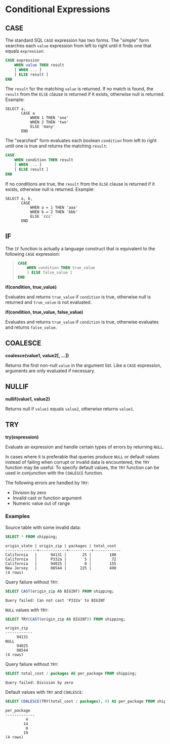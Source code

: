 Conditional Expressions
=======================

CASE
----

The standard SQL `CASE` expression has two forms. The \"simple\" form searches each `value` expression from left to right until it finds one that equals `expression`:

``` sql
CASE expression
    WHEN value THEN result
    [ WHEN ... ]
    [ ELSE result ]
END
```

The `result` for the matching `value` is returned. If no match is found, the `result` from the `ELSE` clause is returned if it exists, otherwise null is returned. Example:

    SELECT a,
           CASE a
               WHEN 1 THEN 'one'
               WHEN 2 THEN 'two'
               ELSE 'many'
           END

The \"searched\" form evaluates each boolean `condition` from left to right until one is true and returns the matching `result`:

``` sql
CASE
    WHEN condition THEN result
    [ WHEN ... ]
    [ ELSE result ]
END
```

If no conditions are true, the `result` from the `ELSE` clause is returned if it exists, otherwise null is returned. Example:

    SELECT a, b,
           CASE
               WHEN a = 1 THEN 'aaa'
               WHEN b = 2 THEN 'bbb'
               ELSE 'ccc'
           END

IF
--

The `IF` function is actually a language construct that is equivalent to the following `CASE` expression:

> ``` sql
> CASE
>     WHEN condition THEN true_value
>     [ ELSE false_value ]
> END
> ```

**if(condition, true\_value)**

Evaluates and returns `true_value` if `condition` is true, otherwise null is returned and `true_value` is not evaluated.


**if(condition, true\_value, false\_value)**

Evaluates and returns `true_value` if `condition` is true, otherwise evaluates and returns `false_value`.


COALESCE
--------

**coalesce(value1, value2\[, \...\])**

Returns the first non-null `value` in the argument list. Like a `CASE` expression, arguments are only evaluated if necessary.


NULLIF
------

**nullif(value1, value2)**

Returns null if `value1` equals `value2`, otherwise returns `value1`.


TRY
---

**try(expression)**

Evaluate an expression and handle certain types of errors by returning `NULL`.

In cases where it is preferable that queries produce `NULL` or default values instead of failing when corrupt or invalid data is encountered, the `TRY` function may be useful. To specify default values, the `TRY`
function can be used in conjunction with the `COALESCE` function.

The following errors are handled by `TRY`:

-   Division by zero
-   Invalid cast or function argument
-   Numeric value out of range

### Examples

Source table with some invalid data:

``` sql
SELECT * FROM shipping;
```

``` 
origin_state | origin_zip | packages | total_cost
--------------+------------+----------+------------
California   |      94131 |       25 |        100
California   |      P332a |        5 |         72
California   |      94025 |        0 |        155
New Jersey   |      08544 |      225 |        490
(4 rows)
```

Query failure without `TRY`:

``` sql
SELECT CAST(origin_zip AS BIGINT) FROM shipping;
```

``` 
Query failed: Can not cast 'P332a' to BIGINT
```

`NULL` values with `TRY`:

``` sql
SELECT TRY(CAST(origin_zip AS BIGINT)) FROM shipping;
```

``` 
origin_zip
------------
     94131
NULL
     94025
     08544
(4 rows)
```

Query failure without `TRY`:

``` sql
SELECT total_cost / packages AS per_package FROM shipping;
```

``` 
Query failed: Division by zero
```

Default values with `TRY` and `COALESCE`:

``` sql
SELECT COALESCE(TRY(total_cost / packages), 0) AS per_package FROM shipping;
```

``` 
per_package
-------------
         4
        14
         0
        19
(4 rows)
```
